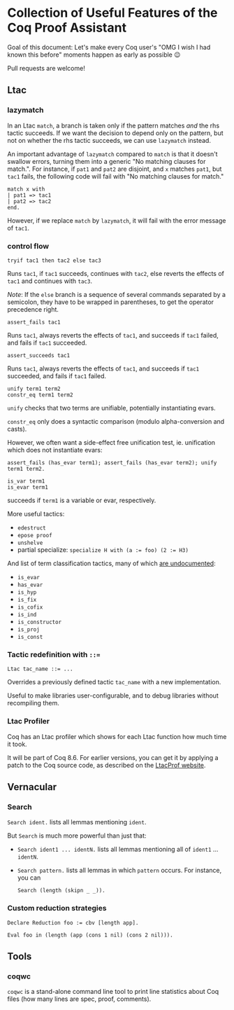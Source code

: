 # Collection of Useful Features of the Coq Proof Assistant

Goal of this document: Let's make every Coq user's "OMG I wish I had known this before" moments happen as early as possible :wink:

Pull requests are welcome!


## Ltac

### lazymatch

In an Ltac `match`, a branch is taken only if the pattern matches *and* the rhs tactic succeeds.
If we want the decision to depend only on the pattern, but not on whether the rhs tactic succeeds, we can use `lazymatch` instead.

An important advantage of `lazymatch` compared to `match` is that it doesn't swallow errors, turning them into a generic "No matching clauses for match.".
For instance, if `pat1` and `pat2` are disjoint, and `x` matches `pat1`, but `tac1` fails, the following code will fail with "No matching clauses for match."

```
match x with
| pat1 => tac1
| pat2 => tac2
end.
```

However, if we replace `match` by `lazymatch`, it will fail with the error message of `tac1`.


### control flow

```
tryif tac1 then tac2 else tac3
```

Runs `tac1`, if `tac1` succeeds, continues with `tac2`, else reverts the effects of `tac1` and continues with `tac3`.

*Note*: If the `else` branch is a sequence of several commands separated by a semicolon, they have to be wrapped in parentheses, to get the operator precedence right.


```
assert_fails tac1
```

Runs `tac1`, always reverts the effects of `tac1`, and succeeds if `tac1` failed, and fails if `tac1` succeeded.


```
assert_succeeds tac1
```

Runs `tac1`, always reverts the effects of `tac1`, and succeeds if `tac1` succeeded, and fails if `tac1` failed.


```
unify term1 term2
constr_eq term1 term2
```

`unify` checks that two terms are unifiable, potentially instantiating evars.

`constr_eq` only does a syntactic comparison (modulo alpha-conversion and casts).

However, we often want a side-effect free unification test, ie. unification which does not instantiate evars:

```
assert_fails (has_evar term1); assert_fails (has_evar term2); unify term1 term2.
```

```
is_var term1
is_evar term1
```

succeeds if `term1` is a variable or evar, respectively.


More useful tactics:

- `edestruct`
- `epose proof`
- `unshelve`
- partial specialize: `specialize H with (a := foo) (2 := H3)`


And list of term classification tactics, many of which [are undocumented](https://github.com/coq/coq/issues/8116):

- `is_evar`
- `has_evar`
- `is_hyp`
- `is_fix`
- `is_cofix`
- `is_ind`
- `is_constructor`
- `is_proj`
- `is_const`



### Tactic redefinition with `::=`

```
Ltac tac_name ::= ...
```

Overrides a previously defined tactic `tac_name` with a new implementation.

Useful to make libraries user-configurable, and to debug libraries without recompiling them.


### Ltac Profiler

Coq has an Ltac profiler which shows for each Ltac function how much time it took.

It will be part of Coq 8.6. For earlier versions, you can get it by applying a patch to the Coq source code, as described on the [LtacProf website](http://www.ps.uni-saarland.de/~ttebbi/ltacprof/).


## Vernacular

### Search

`Search ident.` lists all lemmas mentioning `ident`.

But `Search` is much more powerful than just that:
* `Search ident1 ... identN.` lists all lemmas mentioning all of `ident1` ... `identN`.
* `Search pattern.` lists all lemmas in which `pattern` occurs. For instance, you can

    ```
    Search (length (skipn _ _)).
    ```


### Custom reduction strategies

```
Declare Reduction foo := cbv [length app].

Eval foo in (length (app (cons 1 nil) (cons 2 nil))).
```


## Tools

### coqwc

`coqwc` is a stand-alone command line tool to print line statistics about Coq files (how many lines are spec, proof, comments).
